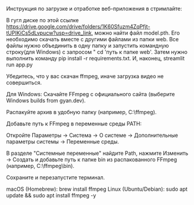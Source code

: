Инструкция по загрузке и отработке веб-приложения в стримлайте:

В гугл диске по этой ссылке  https://drive.google.com/drive/folders/1K60Sfuzm4ZqPfjt-tUPIKiCs5dLvpucw?usp=drive_link, можно найти файл model.pth. Его необходимо скачать вместе с другими файлами из папки web.
Все файлы нужно объединить в одну папку и запустить командную строку(для Windows) с запросом " cd 'путь к папке web'.
Затем нужно выполнить команду pip install -r requirements.txt.
И, наконец, streamlit run app.py

Убедитесь, что у вас скачан ffmpeg, иначе загрузка видео не совершиться.

Для Windows:
Скачайте FFmpeg с официального сайта (выберите Windows builds from gyan.dev).

Распакуйте архив в удобную папку (например, C:\ffmpeg).

Добавьте путь к FFmpeg в переменные среды PATH:

Откройте Параметры → Система → О системе → Дополнительные параметры системы → Переменные среды.

В разделе "Системные переменные" найдите Path, нажмите Изменить → Создать и добавьте путь к папке bin из распакованного FFmpeg (например, C:\ffmpeg\bin).

Сохраните и перезапустите терминал.

macOS (Homebrew):
brew install ffmpeg
Linux (Ubuntu/Debian):
sudo apt update && sudo apt install ffmpeg -y


